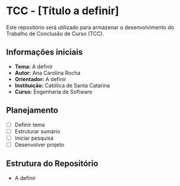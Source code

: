 # TCC - [Título a definir]

Este repositório será utilizado para armazenar o desenvolvimento do Trabalho de Conclusão de Curso (TCC).

## Informações iniciais

- **Tema:** A definir
- **Autor:** Ana Carolina Rocha
- **Orientador:** A definir
- **Instituição:** Católica de Santa Catarina
- **Curso:** Engenharia de Software

## Planejamento

- [ ] Definir tema  
- [ ] Estruturar sumário  
- [ ] Iniciar pesquisa  
- [ ] Desenvolver projeto  

## Estrutura do Repositório

- A definir

